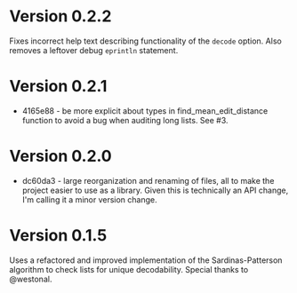 # Version 0.2.2

Fixes incorrect help text describing functionality of the `decode` option. Also removes a leftover debug `eprintln` statement.

# Version 0.2.1

* 4165e88 - be more explicit about types in find_mean_edit_distance function to avoid a bug when auditing long lists. See #3.

# Version 0.2.0

* dc60da3 - large reorganization and renaming of files, all to make the project easier to use as a library. Given this is technically an API change, I'm calling it a minor version change.

# Version 0.1.5

Uses a refactored and improved implementation of the Sardinas-Patterson algorithm to check lists for unique decodability. Special thanks to @westonal.
